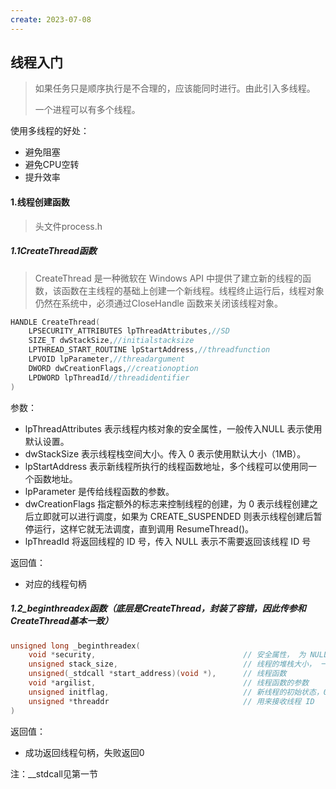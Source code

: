 ```yaml
---
create: 2023-07-08
---
```

## 线程入门

> 如果任务只是顺序执行是不合理的，应该能同时进行。由此引入多线程。
>
> 一个进程可以有多个线程。

使用多线程的好处：

* 避免阻塞
* 避免CPU空转
* 提升效率

#### 1.线程创建函数

> 头文件process.h

##### 1.1CreateThread函数

>CreateThread 是一种微软在 Windows API 中提供了建立新的线程的函数，该函数在主线程的基础上创建一个新线程。线程终止运行后，线程对象仍然在系统中，必须通过CloseHandle 函数来关闭该线程对象。

```C++
HANDLE CreateThread(
    LPSECURITY_ATTRIBUTES lpThreadAttributes,//SD
    SIZE_T dwStackSize,//initialstacksize
    LPTHREAD_START_ROUTINE lpStartAddress,//threadfunction
    LPVOID lpParameter,//threadargument
    DWORD dwCreationFlags,//creationoption
    LPDWORD lpThreadId//threadidentifier
) 
```

参数：

* lpThreadAttributes 表示线程内核对象的安全属性，一般传入NULL 表示使用默认设置。
* dwStackSize 表示线程栈空间大小。传入 0 表示使用默认大小（1MB）。
* lpStartAddress 表示新线程所执行的线程函数地址，多个线程可以使用同一个函数地址。
* lpParameter 是传给线程函数的参数。
* dwCreationFlags 指定额外的标志来控制线程的创建，为 0 表示线程创建之后立即就可以进行调度，如果为 CREATE_SUSPENDED 则表示线程创建后暂停运行，这样它就无法调度，直到调用 ResumeThread()。
* lpThreadId 将返回线程的 ID 号，传入 NULL 表示不需要返回该线程 ID 号

返回值：

* 对应的线程句柄

##### 1.2_beginthreadex函数（底层是CreateThread，封装了容错，因此传参和CreateThread基本一致）

```C++
unsigned long _beginthreadex(
    void *security, 								// 安全属性， 为 NULL 时表示默认安全性
    unsigned stack_size, 							// 线程的堆栈大小， 一般默认为 0
    unsigned(_stdcall *start_address)(void *), 		// 线程函数
    void *argilist, 								// 线程函数的参数
    unsigned initflag, 								// 新线程的初始状态，0 表示立即执行，														//CREATE_SUSPENDED 表示创建之后挂起
    unsigned *threaddr 								// 用来接收线程 ID
)
```

返回值：

* 成功返回线程句柄，失败返回0

注：__stdcall见第一节